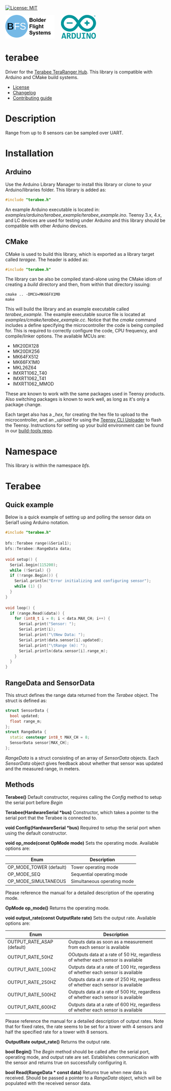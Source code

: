 [![License: MIT](https://img.shields.io/badge/License-MIT-yellow.svg)](https://opensource.org/licenses/MIT)

![Bolder Flight Systems Logo](img/logo-words_75.png) &nbsp; &nbsp; ![Arduino Logo](img/arduino_logo_75.png)

# terabee
Driver for the [Terabee TeraRanger Hub](https://www.terabee.com/shop/lidar-tof-range-finders/teraranger-tower-evo/). This library is compatible with Arduino and CMake build systems.
   * [License](LICENSE.md)
   * [Changelog](CHANGELOG.md)
   * [Contributing guide](CONTRIBUTING.md)

# Description
Range from up to 8 sensors can be sampled over UART.

# Installation

## Arduino
Use the Arduino Library Manager to install this library or clone to your Arduino/libraries folder. This library is added as:

```C++
#include "terabee.h"
```

An example Arduino executable is located in: *examples/arduino/terabee_example/terabee_example.ino*. Teensy 3.x, 4.x, and LC devices are used for testing under Arduino and this library should be compatible with other Arduino devices.

## CMake
CMake is used to build this library, which is exported as a library target called *teragee*. The header is added as:

```C++
#include "terabee.h"
```

The library can be also be compiled stand-alone using the CMake idiom of creating a *build* directory and then, from within that directory issuing:

```
cmake .. -DMCU=MK66FX1M0
make
```

This will build the library and an example executable called *terabee_example*. The example executable source file is located at *examples/cmake/terabee_example.cc*. Notice that the *cmake* command includes a define specifying the microcontroller the code is being compiled for. This is required to correctly configure the code, CPU frequency, and compile/linker options. The available MCUs are:
   * MK20DX128
   * MK20DX256
   * MK64FX512
   * MK66FX1M0
   * MKL26Z64
   * IMXRT1062_T40
   * IMXRT1062_T41
   * IMXRT1062_MMOD

These are known to work with the same packages used in Teensy products. Also switching packages is known to work well, as long as it's only a package change.

Each target also has a *_hex*, for creating the hex file to upload to the microcontroller, and an *_upload* for using the [Teensy CLI Uploader](https://www.pjrc.com/teensy/loader_cli.html) to flash the Teensy. Instructions for setting up your build environment can be found in our [build-tools repo](https://github.com/bolderflight/build-tools).

# Namespace
This library is within the namespace *bfs*.

# Terabee

## Quick example
Below is a quick example of setting up and polling the sensor data on Serial1 using Arduino notation.

```C++
#include "terabee.h"

bfs::Terabee range(&Serial1);
bfs::Terabee::RangeData data;

void setup() {
  Serial.begin(115200);
  while (!Serial) {}
  if (!range.Begin()) {
    Serial.println("Error initializing and configuring sensor");
    while (1) {}
  }
}

void loop() {
  if (range.Read(&data)) {
    for (int8_t i = 0; i < data.MAX_CH; i++) {
      Serial.print("Sensor: ");
      Serial.print(i);
      Serial.print("\tNew Data: ");
      Serial.print(data.sensor[i].updated);
      Serial.print("\tRange (m): ");
      Serial.println(data.sensor[i].range_m);
    }
  }
}
```

## RangeData and SensorData
This struct defines the range data returned from the *Terabee* object. The struct is defined as:

```C++
struct SensorData {
  bool updated;
  float range_m;
};
struct RangeData {
  static constexpr int8_t MAX_CH = 8;
  SensorData sensor[MAX_CH];
};
```

*RangeData* is a struct consisting of an array of *SensorData* objects. Each *SensorData* object gives feedback about whether that sensor was updated and the measured range, in meters.

## Methods

**Terabee()** Default constructor, requires calling the *Config* method to setup the serial port before *Begin*

**Terabee(HardwareSerial &ast;bus)** Constructor, which takes a pointer to the serial port that the Terabee is connected to.

**void Config(HardwareSerial &ast;bus)** Required to setup the serial port when using the default constructor.

**void op_mode(const OpMode mode)** Sets the operating mode. Available options are:

| Enum | Description |
| --- | --- |
| OP_MODE_TOWER (default) | Tower operating mode |
| OP_MODE_SEQ | Sequential operating mode |
| OP_MODE_SIMULTANEOUS | Simultaneous operating mode |

Please reference the manual for a detailed description of the operating mode.

**OpMode op_mode()** Returns the operating mode.

**void output_rate(const OutputRate rate)** Sets the output rate. Available options are:

| Enum | Description |
| --- | --- |
| OUTPUT_RATE_ASAP (default) | Outputs data as soon as a measurement from each sensor is available |
| OUTPUT_RATE_50HZ | OOutputs data at a rate of 50 Hz, regardless of whether each sensor is available |
| OUTPUT_RATE_100HZ | Outputs data at a rate of 100 Hz, regardless of whether each sensor is available |
| OUTPUT_RATE_250HZ | Outputs data at a rate of 250 Hz, regardless of whether each sensor is available |
| OUTPUT_RATE_500HZ | Outputs data at a rate of 500 Hz, regardless of whether each sensor is available |
| OUTPUT_RATE_600HZ | Outputs data at a rate of 600 Hz, regardless of whether each sensor is available |

Please reference the manual for a detailed description of output rates. Note that for fixed rates, the rate seems to be set for a tower with 4 sensors and half the specified rate for a tower with 8 sensors.

**OutputRate output_rate()** Returns the output rate.

**bool Begin()** The *Begin* method should be called after the serial port, operating mode, and output rate are set. Establishes communication with the sensor and returns true on successfully configuring it.

**bool Read(RangeData &ast; const data)** Returns true when new data is received. Should be passed a pointer to a *RangeData* object, which will be populated with the received sensor data.


